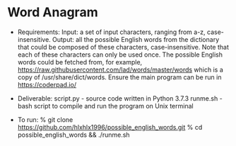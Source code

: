 # Word Anagram
- Requirements:
    Input: a set of input characters, ranging from a-z, case-insensitive.
    Output: all the possible English words from the dictionary that could be composed of these characters, case-insensitive. 
    Note that each of these characters can only be used once. 
    The possible English words could be fetched from, for example, https://raw.githubusercontent.com/lad/words/master/words which is a copy of /usr/share/dict/words.
    Ensure the main program can be run in https://coderpad.io/

- Deliverable:
    script.py - source code written in Python 3.7.3
    runme.sh - bash script to compile and run the program on Unix terminal

- To run:
    % git clone https://github.com/hlxhlx1996/possible_english_words.git
    % cd possible_english_words && ./runme.sh
    
